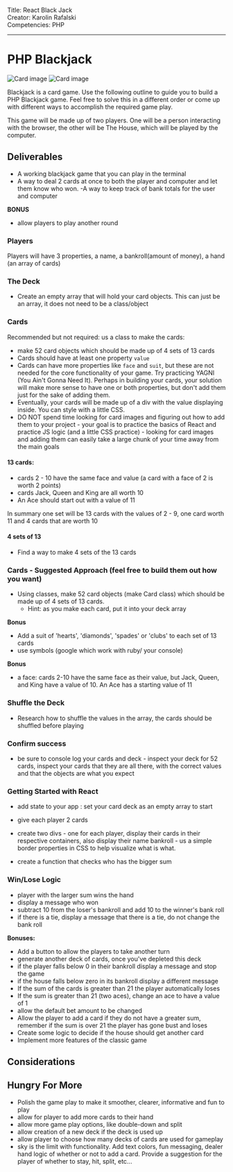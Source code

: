 Title: React Black Jack<br>
Creator: Karolin Rafalski <br>
Competencies: PHP<br>

---

# PHP Blackjack

![Card image](https://i.imgur.com/a62n4Kz.png) ![Card image](https://i.imgur.com/9KINWK9.png)

Blackjack is a card game. Use the following outline to guide you to build a PHP Blackjack game. Feel free to solve this in a different order or come up with different ways to accomplish the required game play.

This game will be made up of two players. One will be a person interacting with the browser, the other will be The House, which will be played by the computer.

## Deliverables

- A working blackjack game that you can play in the terminal
- A way to deal 2 cards at once to both the player and computer and let them know who won.
-A way to keep track of bank totals for the user and computer

**BONUS**

- allow players to play another round


### Players

Players will have 3 properties, a name, a bankroll(amount of money), a hand (an array of cards)


### The Deck

- Create an empty array that will hold your card objects. This can just be an array, it does not need to be a class/object

### Cards

Recommended but not required: us a class to make the cards:

- make 52 card objects which should be made up of 4 sets of 13 cards
- Cards should have at least one property `value`
- Cards can have more properties like `face` and `suit`, but these are not needed for the core functionality of your game. Try practicing YAGNI (You Ain't Gonna Need It). Perhaps in building your cards, your solution will make more sense to have one or both properties, but don't add them just for the sake of adding them.
- Eventually, your cards will be made up of a div with the value displaying inside. You can style with a little CSS.
- DO NOT spend time looking for card images and figuring out how to add them to your project - your goal is to practice the basics of React and practice JS logic (and a little CSS practice) - looking for card images and adding them can easily take a large chunk of your time away from the main goals

#### 13 cards:

- cards 2 - 10 have the same face and value (a card with a face of 2 is worth 2 points)
- cards Jack, Queen and King are all worth 10
- An Ace should start out with a value of 11

In summary one set will be 13 cards with the values of 2 - 9, one card worth 11 and 4 cards that are worth 10

#### 4 sets of 13

- Find a way to make 4 sets of the 13 cards

### Cards - Suggested Approach (feel free to build them out how you want)

- Using classes, make 52 card objects (make Card class) which should be made up of 4 sets of 13 cards.
  - Hint: as you make each card, put it into your deck array

**Bonus**

- Add a suit of 'hearts', 'diamonds', 'spades' or 'clubs' to each set of 13 cards
- use symbols (google which work with ruby/ your console)

**Bonus**

- a face: cards 2-10 have the same face as their value, but Jack, Queen, and King have a value of 10. An Ace has a starting value of 11

### Shuffle the Deck

- Research how to shuffle the values in the array, the cards should be shuffled before playing

### Confirm success

- be sure to console log your cards and deck - inspect your deck for 52 cards, inspect your cards that they are all there, with the correct values and that the objects are what you expect

### Getting Started with React

- add state to your app : set your card deck as an empty array to start

- give each player 2 cards
- create two divs - one for each player, display their cards in their respective containers, also display their name bankroll - us a simple border properties in CSS to help visualize what is what.
- create a function that checks who has the bigger sum

### Win/Lose Logic

- player with the larger sum wins the hand
- display a message who won
- subtract 10 from the loser's bankroll and add 10 to the winner's bank roll
- if there is a tie, display a message that there is a tie, do not change the bank roll

**Bonuses:**

- Add a button to allow the players to take another turn
- generate another deck of cards, once you've depleted this deck
- if the player falls below 0 in their bankroll display a message and stop the game
- if the house falls below zero in its bankroll display a different message
- If the sum of the cards is greater than 21 the player automatically loses
- If the sum is greater than 21 (two aces), change an ace to have a value of 1
- allow the default bet amount to be changed
- Allow the player to add a card if they do not have a greater sum, remember if the sum is over 21 the player has gone bust and loses
- Create some logic to decide if the house should get another card
- Implement more features of the classic game

## Considerations

## Hungry For More

- Polish the game play to make it smoother, clearer, informative and fun to play
- allow for player to add more cards to their hand
- allow more game play options, like double-down and split
- allow creation of a new deck if the deck is used up
- allow player to choose how many decks of cards are used for gameplay
- sky is the limit with functionality. Add text colors, fun messaging, dealer hand logic of whether or not to add a card. Provide a suggestion for the player of whether to stay, hit, split, etc...
